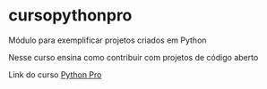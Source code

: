 # cursopythonpro
Módulo para exemplificar projetos criados em Python

Nesse curso ensina como contribuir com projetos de código aberto

Link do curso [Python Pro](https://www.python.pro.br/modulos/pytools)